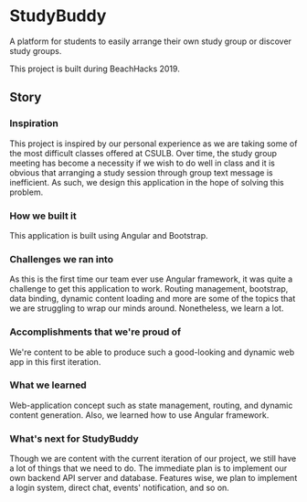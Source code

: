 # StudyBuddy
A platform for students to easily arrange their own study group or discover study groups.  
  
This project is built during BeachHacks 2019.  

## Story
### Inspiration
This project is inspired by our personal experience as we are taking some of the most difficult classes offered at CSULB. Over time, the study group meeting has become a necessity if we wish to do well in class and it is obvious that arranging a study session through group text message is inefficient. As such, we design this application in the hope of solving this problem.

### How we built it
This application is built using Angular and Bootstrap.

### Challenges we ran into
As this is the first time our team ever use Angular framework, it was quite a challenge to get this application to work. Routing management, bootstrap, data binding, dynamic content loading and more are some of the topics that we are struggling to wrap our minds around. Nonetheless, we learn a lot.

### Accomplishments that we're proud of
We're content to be able to produce such a good-looking and dynamic web app in this first iteration.

### What we learned
Web-application concept such as state management, routing, and dynamic content generation. Also, we learned how to use Angular framework.

### What's next for StudyBuddy
Though we are content with the current iteration of our project, we still have a lot of things that we need to do. The immediate plan is to implement our own backend API server and database. Features wise, we plan to implement a login system, direct chat, events' notification, and so on.
